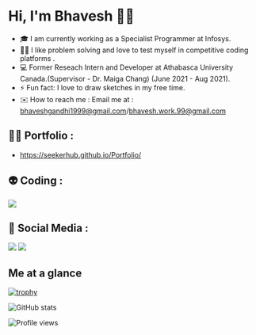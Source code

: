 # Hi, I'm Bhavesh 👋🏼 


- 🎓 I am currently working as a Specialist Programmer at Infosys.
- 👩‍💻 I like problem solving and love to test myself in competitive coding platforms .
- 💻 Former Reseach Intern and Developer at Athabasca University Canada.(Supervisor - Dr. Maiga Chang) (June 2021 - Aug 2021).
- ⚡ Fun fact: I love to draw sketches in my free time.
- ✉️ How to reach me : Email me at : bhaveshgandhi1999@gmail.com/bhavesh.work.99@gmail.com


## 👨‍🎓 Portfolio : 

- https://seekerhub.github.io/Portfolio/

##  👽 Coding :

<a href="https://leetcode.com/_droid_/" target="_blank"><img src = "https://img.shields.io/badge/LeetCode-000000?style=for-the-badge&logo=LeetCode&logoColor=#d16c06" /></a>

## 💼 Social Media :

 <a href="https://www.linkedin.com/in/bhavesh-g-23672416b/" target="_blank"><img src="https://img.shields.io/badge/LinkedIn-0077B5?style=for-the-badge&logo=linkedin&logoColor=white" /></a>  <a href="https://www.instagram.com/_bhavesh.here_/" target="_blank"><img src = "https://img.shields.io/badge/Instagram-E4405F?style=for-the-badge&logo=instagram&logoColor=white" /></a>
<!--  <a href="https://www.fiverr.com/droidkiddo?up_rollout=true" target="_blank"><img src = "https://img.shields.io/badge/fiverr-1DBF73?style=for-the-badge&logo=fiverr&logoColor=white" /></a>
 -->
## Me at a glance

[![trophy](https://github-profile-trophy.vercel.app/?username=SeekerHub&show_icons=true&theme=darkhub)](https://github.com/ryo-ma/github-profile-trophy)

![GitHub stats](https://github-readme-stats.vercel.app/api?username=SeekerHub&show_icons=true&theme=radical) 

![Profile views](https://gpvc.arturio.dev/SeekerHub) 

<!--
**SeekerHub/SeekerHub** is a ✨ _special_ ✨ repository because its `README.md` (this file) appears on your GitHub profile.



Here are some ideas to get you started:

- 🔭 I’m currently working on ...
- 🌱 I’m currently learning ...
- 👯 I’m looking to collaborate on ...
- 🤔 I’m looking for help with ...
- 💬 Ask me about ...
- 📫 How to reach me: ...
- 😄 Pronouns: ...
- ⚡ Fun fact: ...
-->
